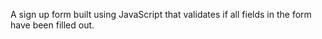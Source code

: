 A sign up form built using JavaScript that validates if all fields in the form have been filled out.